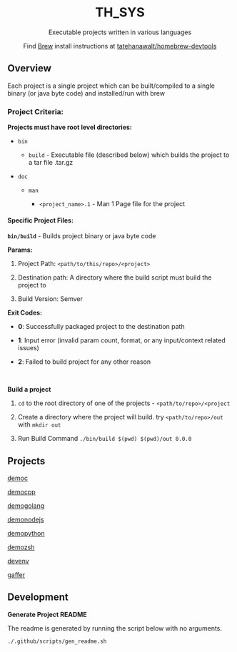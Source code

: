 <div align="center">

# TH_SYS #

Executable projects written in various languages

Find [Brew](https://brew.sh/) install instructions at  [tatehanawalt/homebrew-devtools](https://github.com/tatehanawalt/homebrew-devtools)

</div>

## Overview ##

Each project is a single project which can be built/compiled to a single binary (or java byte code) and installed/run with brew

### Project Criteria: ###

**Projects must have root level directories:**

  - `bin`

    - `build` - Executable file (described below) which builds the project to a tar file <name>.tar.gz

  - `doc`

    - `man`

      - `<project_name>.1` - Man 1 Page file for the project

#### Specific Project Files: ####

**`bin/build`** - Builds project binary or java byte code

**Params:**

  1. Project Path: `<path/to/this/repo>/<project>`

  2. Destination path: A directory where the build script must build the project to

  3. Build Version: Semver

**Exit Codes:**

  - **0**: Successfully packaged project to the destination path

  - **1**: Input error (invalid param count, format, or any input/context related issues)

  - **2**: Failed to build project for any other reason

<br>

**Build a project**

  1. `cd` to the root directory of one of the projects - `<path/to/repo>/<project`

  2. Create a directory where the project will build. try `<path/to/repo>/out` with `mkdir out`

  3. Run Build Command `./bin/build $(pwd) $(pwd)/out 0.0.0`

## Projects ##

[democ](https://github.com/tatehanawalt/th_sys/tree/main/democ)

[democpp](https://github.com/tatehanawalt/th_sys/tree/main/democpp)

[demogolang](https://github.com/tatehanawalt/th_sys/tree/main/demogolang)

[demonodejs](https://github.com/tatehanawalt/th_sys/tree/main/demonodejs)

[demopython](https://github.com/tatehanawalt/th_sys/tree/main/demopython)

[demozsh](https://github.com/tatehanawalt/th_sys/tree/main/demozsh)

[devenv](https://github.com/tatehanawalt/th_sys/tree/main/devenv)

[gaffer](https://github.com/tatehanawalt/th_sys/tree/main/gaffer)

## Development ##

**Generate Project README**

The readme is generated by running the script below with no arguments.

```shell
./.github/scripts/gen_readme.sh
```

